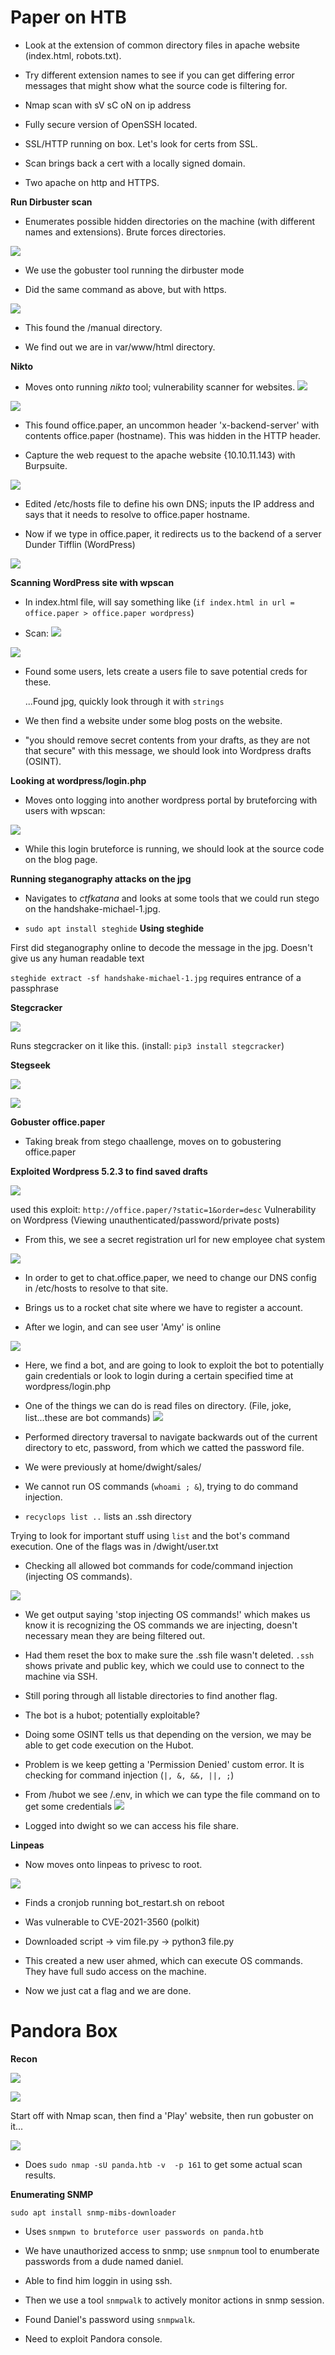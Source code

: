 # Paper on HTB

- Look at the extension of common directory files in apache website (index.html, robots.txt).

- Try different extension names to see if you can get differing error messages that might show what the source code is filtering for.

- Nmap scan with sV sC oN on ip address

- Fully secure version of OpenSSH located.

- SSL/HTTP running on box. Let's look for certs from SSL.

- Scan brings back a cert with a locally signed domain. 

- Two apache on http and HTTPS.

**Run Dirbuster scan**

- Enumerates possible hidden directories on the machine (with different names and extensions). Brute forces directories.

![](https://cdn.ethereal.bond/file/github-images/Pasted+image+20220424121655.png)

- We use the gobuster tool running the dirbuster mode

- Did the same command as above, but with https.

![](https://cdn.ethereal.bond/file/github-images/Pasted+image+20220424121928.png)

- This found the /manual directory.

- We find out we are in var/www/html directory.

**Nikto**

- Moves onto running *nikto* tool; vulnerability scanner for websites.
![](https://cdn.ethereal.bond/file/github-images/Pasted+image+20220424122248.png)

![](https://cdn.ethereal.bond/file/github-images/Pasted+image+20220424122016.png)
- This found office.paper, an uncommon header 'x-backend-server' with contents office.paper (hostname). This was hidden in the HTTP header.

- Capture the web request to the apache website {10.10.11.143) with Burpsuite.

![](https://cdn.ethereal.bond/file/github-images/Pasted+image+20220424122425.png)

- Edited /etc/hosts file to define his own DNS; inputs the IP address and says that it needs to resolve to office.paper hostname. 

- Now if we type in office.paper, it redirects us to the backend of a server Dunder Tifflin (WordPress)

![](https://cdn.ethereal.bond/file/github-images/Pasted+image+20220424122454.png)

**Scanning WordPress site with wpscan**

- In index.html file, will say something like (`if index.html in url = office.paper > office.paper wordpress`)

- Scan:
![](https://cdn.ethereal.bond/file/github-images/Pasted+image+20220424122603.png)

![](https://cdn.ethereal.bond/file/github-images/Pasted+image+20220424122706.png)

- Found some users, lets create a users file to save potential creds for these.

	...Found jpg, quickly look through it with `strings`

- We then find a website under some blog posts on the website.

- "you should remove secret contents from your drafts, as they are not that secure" with this message, we should look into Wordpress drafts (OSINT).

**Looking at wordpress/login.php**

- Moves onto logging into another wordpress portal by bruteforcing with users with wpscan:

![](https://cdn.ethereal.bond/file/github-images/Pasted+image+20220424123252.png)

- While this login bruteforce is running, we should look at the source code on the blog page.

**Running steganography attacks on the jpg**

- Navigates to *ctfkatana* and looks at some tools that we could run stego on the handshake-michael-1.jpg.

- `sudo apt install steghide` **Using steghide**

First did steganography online to decode the message in the jpg. Doesn't give us any human readable text

`steghide extract -sf handshake-michael-1.jpg` requires entrance of a passphrase

**Stegcracker**

![](https://cdn.ethereal.bond/file/github-images/Pasted+image+20220424124216.png)

Runs stegcracker on it like this. (install: `pip3 install stegcracker`)

**Stegseek**

![](https://cdn.ethereal.bond/file/github-images/Pasted+image+20220424124357.png)

![](https://cdn.ethereal.bond/file/github-images/Pasted+image+20220424124407.png)

**Gobuster office.paper**

- Taking break from stego chaallenge, moves on to gobustering office.paper

**Exploited Wordpress 5.2.3 to find saved drafts**

![](https://cdn.ethereal.bond/file/github-images/Pasted+image+20220424124717.png)

used this exploit: `http://office.paper/?static=1&order=desc` Vulnerability on Wordpress (Viewing unauthenticated/password/private posts)

- From this, we see a secret registration url for new employee chat system

![](https://cdn.ethereal.bond/file/github-images/Pasted+image+20220424124947.png)

- In order to get to chat.office.paper, we need to change our DNS config in /etc/hosts to resolve to that site.

- Brings us to a rocket chat site where we have to register a account.

- After we login, and can see user 'Amy' is online

![](https://cdn.ethereal.bond/file/github-images/Pasted+image+20220424125202.png)


- Here, we find a bot, and are going to look to exploit the bot to potentially gain credentials or look to login during a certain specified time at wordpress/login.php

- One of the things we can do is read files on directory. (File, joke, list...these are bot commands)
![](https://cdn.ethereal.bond/file/github-images/Pasted+image+20220424125721.png)

- Performed directory traversal to navigate backwards out of the current directory to etc, password, from which we catted the password file. 

- We were previously at home/dwight/sales/

- We cannot run OS commands (`whoami ; &`), trying to do command injection.

- `recyclops list ..` lists an .ssh directory 

Trying to look for important stuff using `list` and the bot's command execution. One of the flags was in /dwight/user.txt

- Checking all allowed bot commands for code/command injection (injecting OS commands).

![](https://cdn.ethereal.bond/file/github-images/Pasted+image+20220424130737.png)

- We get output saying 'stop injecting OS commands!' which makes us know it is recognizing the OS commands we are injecting, doesn't necessary mean they are being filtered out.

- Had them reset the box to make sure the .ssh file wasn't deleted. `.ssh` shows private and public key, which we could use to connect to the machine via SSH.

- Still poring through all listable directories to find another flag.

- The bot is a hubot; potentially exploitable?

- Doing some OSINT tells us that depending on the version, we may be able to get code execution on the Hubot.

- Problem is we keep getting a 'Permission Denied' custom error. It is checking for command injection (`|, &, &&, ||, ;`)


- From /hubot we see /.env, in which we can type the file command on to get some credentials 
![](https://cdn.ethereal.bond/file/github-images/Pasted+image+20220424133029.png)

- Logged into dwight so we can access his file share. 

**Linpeas**

- Now moves onto linpeas to privesc to root.

![](https://cdn.ethereal.bond/file/github-images/Pasted+image+20220424133315.png)

- Finds a cronjob running bot_restart.sh on reboot

- Was vulnerable to CVE-2021-3560 (polkit)

- Downloaded script -> vim file.py -> python3 file.py

- This created a new user ahmed, which can execute OS commands. They have full sudo access on the machine. 

- Now we just cat a flag and we are done.

# Pandora Box

**Recon** 

![](https://cdn.ethereal.bond/file/github-images/Pasted+image+20220424135444.png)

![](https://cdn.ethereal.bond/file/github-images/Pasted+image+20220424140327.png)

Start off with Nmap scan, then find a 'Play' website, then run gobuster on it... 

![](https://cdn.ethereal.bond/file/github-images/Pasted+image+20220424141424.png)

- Does `sudo nmap -sU panda.htb -v  -p 161`  to get some actual scan results.

**Enumerating SNMP**

`sudo apt install snmp-mibs-downloader`

- Uses `snmpwn to bruteforce user passwords on panda.htb`

- We have unauthorized access to snmp; use `snmpnum` tool to enumberate passwords from a dude named daniel.

- Able to find him loggin in using ssh.

- Then we use a tool `snmpwalk` to actively monitor actions in snmp session.

- Found Daniel's password using `snmpwalk`.

- Need to exploit Pandora console.




